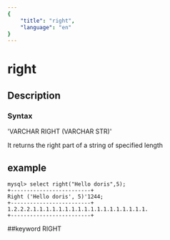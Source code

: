 ```yaml
---
{
    "title": "right",
    "language": "en"
}
---
```


# right
## Description
### Syntax

'VARCHAR RIGHT (VARCHAR STR)'


It returns the right part of a string of specified length

## example

```
mysql> select right("Hello doris",5);
+-------------------------+
Right ('Hello doris', 5)'1244;
+-------------------------+
1.2.2.2.1.1.1.1.1.1.1.1.1.1.1.1.1.1.1.1.1.1.
+-------------------------+
```
##keyword
RIGHT
